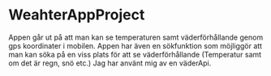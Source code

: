 # WeahterAppProject
Appen går ut på att man kan se temperaturen samt väderförhållande genom gps koordinater i mobilen. Appen har även en sökfunktion som möjliggör att man kan söka på en viss plats för att se väderförhållande (Temperatur samt om det är regn, snö etc.)
Jag har använt mig av en väderApi.

